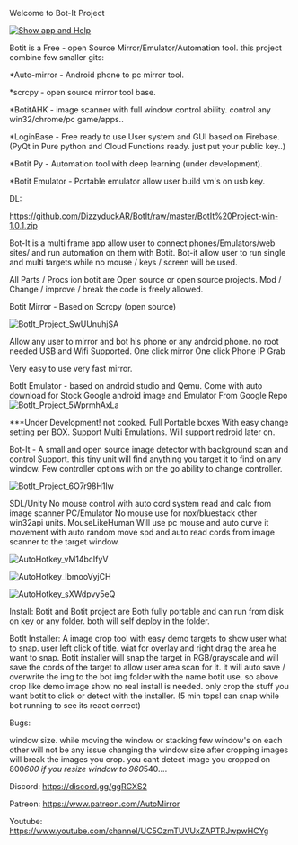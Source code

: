 Welcome to Bot-It Project

[![Show app and Help](https://user-images.githubusercontent.com/52171360/97310743-3e8e9b80-186c-11eb-87c2-7bbeae2fe6ec.png)](https://youtu.be/EHXa-QqE0ko)

Botit is a Free - open Source Mirror/Emulator/Automation tool.
this project combine few smaller gits:

*Auto-mirror - Android phone to pc mirror tool.

*scrcpy - open source mirror tool base.

*BotitAHK - image scanner with full window control ability. control any win32/chrome/pc game/apps..

*LoginBase - Free ready to use User system and GUI based on Firebase. (PyQt in Pure python and Cloud Functions ready. just put your public key..)

*Botit Py - Automation tool with deep learning (under development).

*Botit Emulator - Portable emulator allow user build vm's on usb key.

DL:

https://github.com/DizzyduckAR/BotIt/raw/master/BotIt%20Project-win-1.0.1.zip

Bot-It is a multi frame app allow user to connect phones/Emulators/web sites/ and run automation on them with Botit.
Bot-it allow user to run single and multi targets while no mouse / keys / screen will be used.

All Parts / Procs ion botit are Open source or open source projects.
Mod / Change / improve / break the code is freely allowed.

Botit Mirror - Based on Scrcpy (open source)

![BotIt_Project_SwUUnuhjSA](https://user-images.githubusercontent.com/52171360/97316048-02f6d000-1872-11eb-9576-beb46b894128.png)

Allow any user to mirror and bot his phone or any android phone.
no root needed 
USB and Wifi Supported.
One click mirror
One click Phone IP Grab

Very easy to use very fast mirror.

BotIt Emulator - based on android studio and Qemu. Come with auto download for Stock Google android image and Emulator From Google Repo
![BotIt_Project_5WprmhAxLa](https://user-images.githubusercontent.com/52171360/97316069-068a5700-1872-11eb-8ff8-618911bc120a.png)

***Under Development! not cooked.
Full Portable boxes With easy change setting per BOX.
Support Multi Emulations.
Will support redroid later on.


Bot-It - A small and open source image detector with background scan and control Support.
this tiny unit will find anything you target it to find on any window.
Few controller options with on the go ability to change controller.

![BotIt_Project_6O7r98H1lw](https://user-images.githubusercontent.com/52171360/97316081-09854780-1872-11eb-8c3d-4c785a7e1949.png)

SDL/Unity No mouse control with auto cord system read and calc from image scanner
PC/Emulator No mouse use for nox/bluestack other win32api units.
MouseLikeHuman Will use pc mouse and auto curve it movement with auto random move spd and auto read cords from image scanner to the target window.

![AutoHotkey_vM14bcIfyV](https://user-images.githubusercontent.com/52171360/81484415-18137000-91fa-11ea-99e1-7eaf724ec4e7.png)

![AutoHotkey_lbmooVyjCH](https://user-images.githubusercontent.com/52171360/81484418-1b0e6080-91fa-11ea-9181-2e96902fd507.png)

![AutoHotkey_sXWdpvy5eQ](https://user-images.githubusercontent.com/52171360/81484419-1f3a7e00-91fa-11ea-837b-df846af8db1e.png)



Install:
Botit and Botit project are Both fully portable and can run from disk on key or any folder.
both will self deploy in the folder.

BotIt Installer:
A image crop tool with easy demo targets to show user what to snap.
user left click of title. wiat for overlay and right drag the area he want to snap.
Botit installer will snap the target in RGB/grayscale and will save the cords of the target to allow user area scan for it.
it will auto save / overwrite the img to the bot img folder with the name botit use.
so above crop like demo image show no real install is needed. only crop the stuff you  want botit to click or detect with the installer. (5 min tops! can snap while bot running to see its react correct)

Bugs:

window size. while moving the window or stacking few window's on each other will not be any issue
changing the window size after cropping images will break the images you crop.
you cant detect image you cropped on 800*600 if you resize window to 960*540....

Discord:
https://discord.gg/ggRCXS2

Patreon:
https://www.patreon.com/AutoMirror

Youtube:
https://www.youtube.com/channel/UC5OzmTUVUxZAPTRJwpwHCYg
